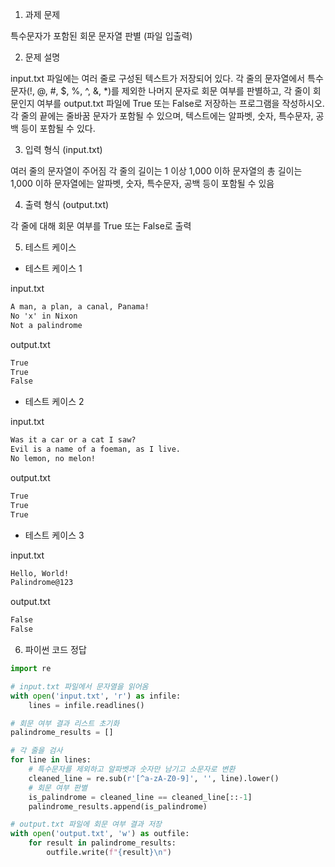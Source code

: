 1. 과제 문제

특수문자가 포함된 회문 문자열 판별 (파일 입출력)

2. 문제 설명

input.txt 파일에는 여러 줄로 구성된 텍스트가 저장되어 있다. 각 줄의 문자열에서 특수문자(!, @, #, $, %, ^, &, *)를 제외한 나머지 문자로 회문 여부를 판별하고, 각 줄이 회문인지 여부를 output.txt 파일에 True 또는 False로 저장하는 프로그램을 작성하시오. 각 줄의 끝에는 줄바꿈 문자가 포함될 수 있으며, 텍스트에는 알파벳, 숫자, 특수문자, 공백 등이 포함될 수 있다.

3. 입력 형식 (input.txt)

여러 줄의 문자열이 주어짐
각 줄의 길이는 1 이상 1,000 이하
문자열의 총 길이는 1,000 이하
문자열에는 알파벳, 숫자, 특수문자, 공백 등이 포함될 수 있음

4. 출력 형식 (output.txt)

각 줄에 대해 회문 여부를 True 또는 False로 출력

5. 테스트 케이스

- 테스트 케이스 1

input.txt
```txt
A man, a plan, a canal, Panama!
No 'x' in Nixon
Not a palindrome
```

output.txt
```txt
True
True
False
```

- 테스트 케이스 2

input.txt
```txt
Was it a car or a cat I saw?
Evil is a name of a foeman, as I live.
No lemon, no melon!
```

output.txt
```txt
True
True
True
```

- 테스트 케이스 3

input.txt
```txt
Hello, World!
Palindrome@123
```

output.txt
```txt
False
False
```

6. 파이썬 코드 정답

```python
import re

# input.txt 파일에서 문자열을 읽어옴
with open('input.txt', 'r') as infile:
    lines = infile.readlines()

# 회문 여부 결과 리스트 초기화
palindrome_results = []

# 각 줄을 검사
for line in lines:
    # 특수문자를 제외하고 알파벳과 숫자만 남기고 소문자로 변환
    cleaned_line = re.sub(r'[^a-zA-Z0-9]', '', line).lower()
    # 회문 여부 판별
    is_palindrome = cleaned_line == cleaned_line[::-1]
    palindrome_results.append(is_palindrome)

# output.txt 파일에 회문 여부 결과 저장
with open('output.txt', 'w') as outfile:
    for result in palindrome_results:
        outfile.write(f"{result}\n")
```
